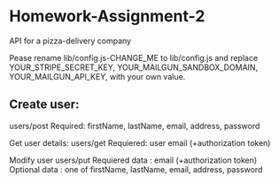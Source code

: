 # Homework-Assignment-2
API for a pizza-delivery company

Pease rename lib/config.js-CHANGE_ME to lib/config.js and replace
YOUR_STRIPE_SECRET_KEY,
YOUR_MAILGUN_SANDBOX_DOMAIN,
YOUR_MAILGUN_API_KEY,
with your own value.

## Create user:
users/post
Required: firstName, lastName, email, address, password

Get user details:
users/get
Requiered: user email (+authorization token)

Modify user
users/put
Requiered data : email (+authorization token)
Optional data : one of firstName, lastName, email, address, password

